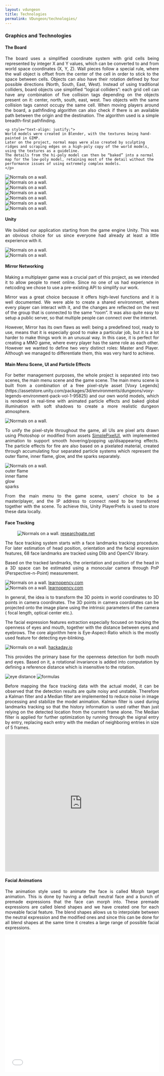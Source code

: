 ```yaml
---
layout: vdungeon
title: Technologies
permalink: VDungeon/technologies/
---
```


### Graphics and Technologies

<div class="row">
  <div class="col s12 l6">
    <h4> The Board </h4>
    <p style="text-align: justify;">
    The board uses a simplified coordinate system with grid cells being represented by integer X and Y values, which can be converted to and from world space coordinates (X, Y, Z).
    Wall pieces follow a special rule, where the wall object is offset from the center of the cell in order to stick to the space between cells.
    Objects can also have their rotation defined by four possible directions (North, South, East, West).
    Instead of using traditional colliders, board objects use simplified “logical colliders”: each grid cell can have any combination of five collision tags depending on the objects present on it: center, north, south, east, west.
    Two objects with the same collision tags cannot occupy the same cell.
    When moving players around the board, a pathfinding algorithm can also check if there is an available path between the origin and the destination. The algorithm used is a simple breadth-first pathfinding. 
    </p>

    <p style="text-align: justify;">
    World models were created in Blender, with the textures being hand-painted in GIMP.
    Later on the project, normal maps were also created by sculpting ridges and scraping edges on a high-poly copy of the world models, using the textures as a guideline.
    The details from the hi-poly model can then be “baked” into a normal map for the low-poly model, retaining most of the detail without the performance issues of using extremely complex models.
    </p>
  </div>

  <div class="col s12 l6">
    <img src="/assets/images/vdungeon/normals.png" alt="Normals on a wall." class="responsive-img">
  </div>
  <div class="col s2 l1 right">
    <img src="https://upload.wikimedia.org/wikipedia/commons/thumb/4/45/The_GIMP_icon_-_gnome.svg/1024px-The_GIMP_icon_-_gnome.svg.png" alt="Normals on a wall." class="responsive-img">
  </div>
  <div class="col s2 l1 right">
    <img src="https://upload.wikimedia.org/wikipedia/commons/thumb/0/0c/Blender_logo_no_text.svg/1252px-Blender_logo_no_text.svg.png" alt="Normals on a wall." class="responsive-img">
  </div>
</div>

<div class="row">
  <div class="col s3">
    <img src="/assets/images/vdungeon/corner.png" alt="Normals on a wall." class="responsive-img">
  </div>
  <div class="col s3">
    <img src="/assets/images/vdungeon/door.png" alt="Normals on a wall." class="responsive-img">
  </div>
  <div class="col s3">
    <img src="/assets/images/vdungeon/pillar.png" alt="Normals on a wall." class="responsive-img">
  </div>
  <div class="col s3">
    <img src="/assets/images/vdungeon/wall.png" alt="Normals on a wall." class="responsive-img">
  </div>
</div>


<div class="row">
  <div class="col s12 m4">
    <h4> Unity </h4>
    <p style="text-align: justify;">
    We builded our application starting from the game engine Unity.
    This was an obvious choice for us since everyone had already at least a little experience with it.
    </p>
  </div>
  <div class="col s3 offset-s7 offset-m1">
    <img src="https://en.usens.com/wp-content/uploads/2017/12/ASJDkM91CLjQmt6oaNdk6g-unity-logo-white-rgb_smaller.png" alt="Normals on a wall." class="responsive-img">
  </div>
  <div class="col s2 offset-m2">
    <img src="/assets/images/vdungeon/mirror.png" alt="Normals on a wall." class="right responsive-img">
  </div>
</div>

#### Mirror Networking
<p style="text-align: justify;">
Making a multiplayer game was a crucial part of this project, as we intended it to allow people to meet online. Since no one of us had experience in netcoding we chose to use a pre-existing API to simplify our work.
</p>

<p style="text-align: justify;">
Mirror was a great choice because it offers high-level functions and it is well documented.
We were able to create a shared environment, where every player can interact with it, and the changes are reflected on the rest of the group that is connected to the same “room”. It was also quite easy to setup a public server, so that multiple people can connect over the internet.
</p>

<p style="text-align: justify;">
However, Mirror has its own flaws as well: being a predefined tool, ready to use, means that it is especially good to make a particular job, but it is a lot harder to make things work in an unusual way. In this case, it is perfect for creating a MMO game, where every player has the same role as each other. However we wanted to define two very distinct roles: Master and Player. Although we managed to differentiate them, this was very hard to achieve.
</p>

#### Main Menu Scene, UI and Particle Effects
<p style="text-align: justify;">
For better management purposes, the whole project is separated into two scenes, the main menu scene and the game scene. The main menu scene is built from a combination of a free pixel-style asset [Voxy Legends](https://assetstore.unity.com/packages/3d/environments/dungeons/voxy-legends-environment-pack-vol-1-95825) and our own world models, which is rendered in real-time with animated particle effects and baked global illumination with soft shadows to create a more realistic dungeon atmosphere.
</p>


<div class="row">
  <div class="col s12 m8">
    <img src="/assets/images/vdungeon/room.gif" alt="Normals on a wall." class="responsive-img">
  </div>
  <div class="col m12 l4">
    <p style="text-align: justify;">
      To unify the pixel-style throughout the game, all UIs are pixel arts drawn using Photoshop or modified from assets
      <a href="https://assetstore.unity.com/packages/2d/gui/icons/simple-free-pixel-art-styled-ui-pack-165012?locale=zh-CN">SimplePixelUI</a>, with implemented animation to support smooth hovering/popping up/disappearing effects. The particle effects for fire are also based on a pixelated material, created through accumulating four separated particle systems which represent the outer flame, inner flame, glow, and the sparks separately.
    </p>
  </div>
  
  <div class="col s12 m8 l4">
    <img src="/assets/images/vdungeon/flames.gif" alt="Normals on a wall." class="responsive-img">
    <div class="row">
      <div class="col s3 center">outer flame</div>
      <div class="col s3 center">inner flame</div>
      <div class="col s3 center">glow</div>
      <div class="col s3 center">sparks</div>
    </div>
  </div>
</div>

<p style="text-align: justify;">
From the main menu to the game scene, users' choice to be a master/player, and the IP address to connect need to be transferred together with the scene. To achieve this, Unity PlayerPrefs is used to store these data locally.
</p>



#### Face Tracking
<div class="row">
  <div class="col s12 m6 l3">
    <figure>
        <img src="/assets/images/vdungeon/landmarks.png" alt="Normals on a wall." class="responsive-img">
        <a href="https://www.researchgate.net/figure/The-68-landmarks-detected-by-dlib-library-This-image-was-created-by-Brandon-Amos-of-CMU_fig2_329392737">researchgate.net</a>
    </figure>
  </div>
  <div class="col s12 m6 l6">
    <p style="text-align: justify;">
      The face tracking system starts with a face landmarks tracking procedure.
      For later estimation of head position, orientation and the facial expression features,
      68 face landmarks are tracked using Dlib and OpenCV library.
    </p>
    <p style="text-align: justify;">
      Based on the tracked landmarks, the orientation and position of  the head in a 3D space can be estimated using a monocular camera through PnP (Perspective-n-Point) measurement.
    </p>
  </div>
  <div class="col s12 m6 l3">
        <img src="https://www.learnopencv.com/wp-content/uploads/2016/09/pose-estimation-requirements-opencv.jpg" alt="Normals on a wall." class="responsive-img">
        <a href="https://www.learnopencv.com/head-pose-estimation-using-opencv-and-dlib/">learnopencv.com</a>
  </div>
</div>

<div class="row">
  <div class="col s12 m6 l3">
        <img src="https://www.learnopencv.com/wp-content/uploads/2016/09/ImageFormationEquation.jpg" alt="Normals on a wall." class="responsive-img">
        <a href="https://www.learnopencv.com/head-pose-estimation-using-opencv-and-dlib/">learnopencv.com</a>
  </div>
  <div class="col s12 m6 l6">
    <p style="text-align: justify;">
In general, the idea is to transform the 3D points in world coordinates to 3D points in camera coordinates. The 3D points in camera coordinates can be projected onto the image plane using the intrinsic parameters of the camera ( focal length, optical center etc.).
    </p>
    <p style="text-align: justify;">
The facial expression features extraction especially focused on tracking the openness of eyes and mouth, together with the distance between eyes and eyebrows. The core algorithm here is  Eye-Aspect-Ratio which is the mostly used feature for detecting eye-blinking. 
    </p>
  </div>
  <div class="col s12 m6 l3">
        <img src="https://lh5.googleusercontent.com/NEdpVPSIHlb6vKjJ86d3Q_spX0MrYB33GeMvdn3J3k4B4kr87Jpy7YBw4shn1JfwpXEOfNzjIhEHpsDh-dndx2j-riFGiDgbqk7diPEGl5mA__sgDKUuczbJd5tCUKSALwIJ6zp3" alt="Normals on a wall." class="responsive-img">
        <a href="https://hackaday.io/project/27552-blinktotext/log/68360-eye-blink-detection-algorithms#:~:text=The%20Eye%20Aspect%20Ratio%20is,defined%20by%20the%20below%20equation.&text=A%20program%20can%20determine%20if,is%20another%20facial%20landmark%20plotter">hackaday.io</a>
  </div>
</div>

<p style="text-align: justify;">
This provides the primary base for the openness detection for both mouth and eyes. Based on it, a rotational invariance is added into computation by defining a reference distance which is insensitive to the rotation.
</p>

![eye distance](/assets/images/vdungeon/eye-distance.jpg)
![formulas](/assets/images/vdungeon/formulas.png)

<p style="text-align: justify;">
Before mapping the face tracking data with the actual model, it can be observed that the detection results are quite noisy and unstable. Therefore a Kalman filter and a Median filter are implemented to reduce noise in image processing and stabilize the model animation. Kalman filter is used during landmarks tracking so that the history information is used rather than just relying on the detected location from the current frame alone. The Median filter is applied for further optimization by running through the signal entry by entry, replacing each entry with the median of neighboring entries in size of 5 frames.
</p>

  <div class="row">
    <div class="col s12 m10 offset-m1">
      <div class="video-container">
        <iframe src="https://drive.google.com/file/d/13Ukt8FZSQ7iln_6pwLit37NQ6V0k7RrN/preview" width="100%" height="450px" frameborder="0" allowfullscreen></iframe>
      </div>
    </div>
  </div>

#### Facial Animations
<p style="text-align: justify;">
The animation style used to animate the face is called Morph target animation. This is done by having a default neutral face and a bunch of premade expressions that the face can morph into. These premade expressions are called blend shapes and we have created one for each moveable facial  feature. The blend shapes allows us to interpolate between the neutral expression and the modified ones and since this can be done for all blend shapes at the same time it creates a large range of possible facial expressions.
</p>

  <div class="row">
    <div class="col s12 m10 offset-m1">
      <div class="video-container">
        <iframe src="/assets/videos/blendshape_Trim.mp4" width="100%" height="450px" frameborder="0" allowfullscreen></iframe>
      </div>
    </div>
  </div>
